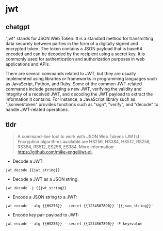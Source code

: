 # jwt 
## chatgpt 
"jwt" stands for JSON Web Token. It is a standard method for transmitting data securely between parties in the form of a digitally signed and encrypted token. The token contains a JSON payload that is base64 encoded and can be decoded by the recipient using a secret key. It is commonly used for authentication and authorization purposes in web applications and APIs. 

There are several commands related to JWT, but they are usually implemented using libraries or frameworks in programming languages such as JavaScript, Python, and Ruby. Some of the common JWT-related commands include generating a new JWT, verifying the validity and integrity of a received JWT, and decoding the JWT payload to extract the information it contains. For instance, a JavaScript library such as "jsonwebtoken" provides functions such as "sign", "verify", and "decode" to handle JWT-related operations. 

## tldr 
 
> A command-line tool to work with JSON Web Tokens (JWTs).
> Encryption algorithms available are HS256, HS384, HS512, RS256, RS384, RS512, ES256, ES384.
> More information: <https://github.com/mike-engel/jwt-cli>.

- Decode a JWT:

`jwt decode {{jwt_string}}`

- Decode a JWT as a JSON string:

`jwt decode -j {{jwt_string}}`

- Encode a JSON string to a JWT:

`jwt encode --alg {{HS256}} --secret {{1234567890}} '{{json_string}}'`

- Encode key pair payload to JWT:

`jwt encode --alg {{HS256}} --secret {{1234567890}} -P key=value`
